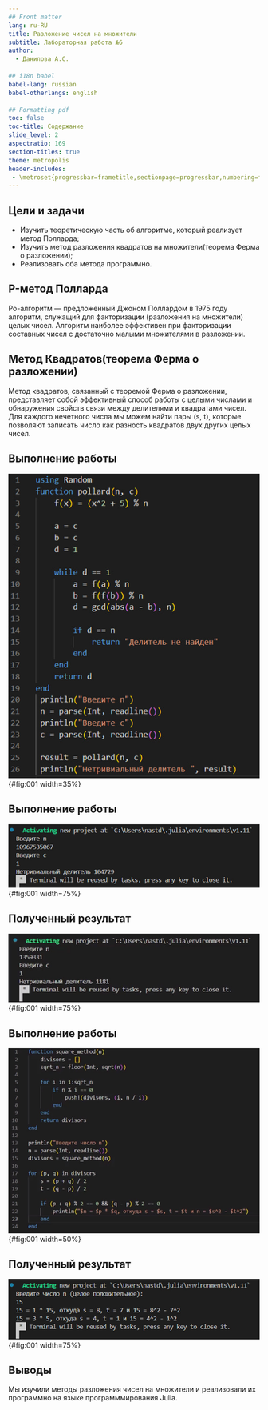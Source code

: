 ```yaml
---
## Front matter
lang: ru-RU
title: Разложение чисел на множители
subtitle: Лабораторная работа №6
author:
  - Данилова А.С.

## i18n babel
babel-lang: russian
babel-otherlangs: english

## Formatting pdf
toc: false
toc-title: Содержание
slide_level: 2
aspectratio: 169
section-titles: true
theme: metropolis
header-includes:
 - \metroset{progressbar=frametitle,sectionpage=progressbar,numbering=fraction}
---
```



## Цели и задачи

- Изучить теоретическую часть об алгоритме, который реализует метод Полларда;
- Изучить метод разложения квадратов на множители(теорема Ферма о разложении);
- Реализовать оба метода программно.

## P-метод Полларда

Ро-алгоритм — предложенный Джоном Поллардом в 1975 году алгоритм, служащий для факторизации (разложения на множители) целых чисел. Алгоритм наиболее эффективен при факторизации составных чисел с достаточно малыми множителями в разложении.

## Метод Квадратов(теорема Ферма о разложении)

Метод квадратов, связанный с теоремой Ферма о разложении, представляет собой эффективный способ работы с целыми числами и обнаружения свойств связи между делителями и квадратами чисел. 
Для каждого нечетного числа мы можем найти пары (s, t), которые позволяют записать число как разность квадратов двух других целых чисел. 

## Выполнение работы

![P-метод Полларда](1.jpg){#fig:001 width=35%}

## Выполнение работы

![Результат](2.jpg){#fig:001 width=75%}

## Полученный результат

![Результат](3.jpg){#fig:001 width=75%}

## Выполнение работы

![Метод квадратов](4.jpg){#fig:001 width=50%}

## Полученный результат

![Результат](5.jpg){#fig:001 width=75%}

## Выводы

Мы изучили методы разложения чисел на множители и реализовали их программно на языке программмирования Julia.
